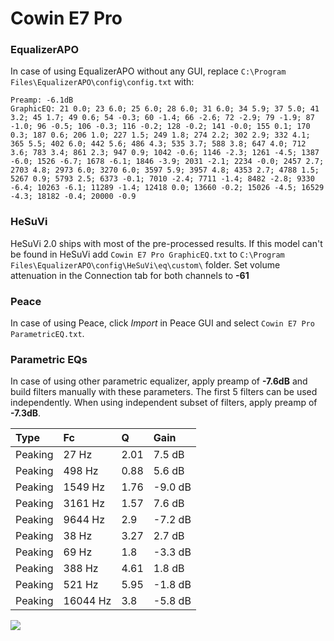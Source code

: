 # Cowin E7 Pro

### EqualizerAPO
In case of using EqualizerAPO without any GUI, replace `C:\Program Files\EqualizerAPO\config\config.txt`
with:
```
Preamp: -6.1dB
GraphicEQ: 21 0.0; 23 6.0; 25 6.0; 28 6.0; 31 6.0; 34 5.9; 37 5.0; 41 3.2; 45 1.7; 49 0.6; 54 -0.3; 60 -1.4; 66 -2.6; 72 -2.9; 79 -1.9; 87 -1.0; 96 -0.5; 106 -0.3; 116 -0.2; 128 -0.2; 141 -0.0; 155 0.1; 170 0.3; 187 0.6; 206 1.0; 227 1.5; 249 1.8; 274 2.2; 302 2.9; 332 4.1; 365 5.5; 402 6.0; 442 5.6; 486 4.3; 535 3.7; 588 3.8; 647 4.0; 712 3.6; 783 3.4; 861 2.3; 947 0.9; 1042 -0.6; 1146 -2.3; 1261 -4.5; 1387 -6.0; 1526 -6.7; 1678 -6.1; 1846 -3.9; 2031 -2.1; 2234 -0.0; 2457 2.7; 2703 4.8; 2973 6.0; 3270 6.0; 3597 5.9; 3957 4.8; 4353 2.7; 4788 1.5; 5267 0.9; 5793 2.5; 6373 -0.1; 7010 -2.4; 7711 -1.4; 8482 -2.8; 9330 -6.4; 10263 -6.1; 11289 -1.4; 12418 0.0; 13660 -0.2; 15026 -4.5; 16529 -4.3; 18182 -0.4; 20000 -0.9
```

### HeSuVi
HeSuVi 2.0 ships with most of the pre-processed results. If this model can't be found in HeSuVi add
`Cowin E7 Pro GraphicEQ.txt` to `C:\Program Files\EqualizerAPO\config\HeSuVi\eq\custom\` folder.
Set volume attenuation in the Connection tab for both channels to **-61**

### Peace
In case of using Peace, click *Import* in Peace GUI and select `Cowin E7 Pro ParametricEQ.txt`.

### Parametric EQs
In case of using other parametric equalizer, apply preamp of **-7.6dB** and build filters manually
with these parameters. The first 5 filters can be used independently.
When using independent subset of filters, apply preamp of **-7.3dB**.

| Type    | Fc       |    Q | Gain    |
|:--------|:---------|:-----|:--------|
| Peaking | 27 Hz    | 2.01 | 7.5 dB  |
| Peaking | 498 Hz   | 0.88 | 5.6 dB  |
| Peaking | 1549 Hz  | 1.76 | -9.0 dB |
| Peaking | 3161 Hz  | 1.57 | 7.6 dB  |
| Peaking | 9644 Hz  | 2.9  | -7.2 dB |
| Peaking | 38 Hz    | 3.27 | 2.7 dB  |
| Peaking | 69 Hz    | 1.8  | -3.3 dB |
| Peaking | 388 Hz   | 4.61 | 1.8 dB  |
| Peaking | 521 Hz   | 5.95 | -1.8 dB |
| Peaking | 16044 Hz | 3.8  | -5.8 dB |

![](https://raw.githubusercontent.com/jaakkopasanen/AutoEq/master/results/rtings/rtings/Cowin%20E7%20Pro/Cowin%20E7%20Pro.png)